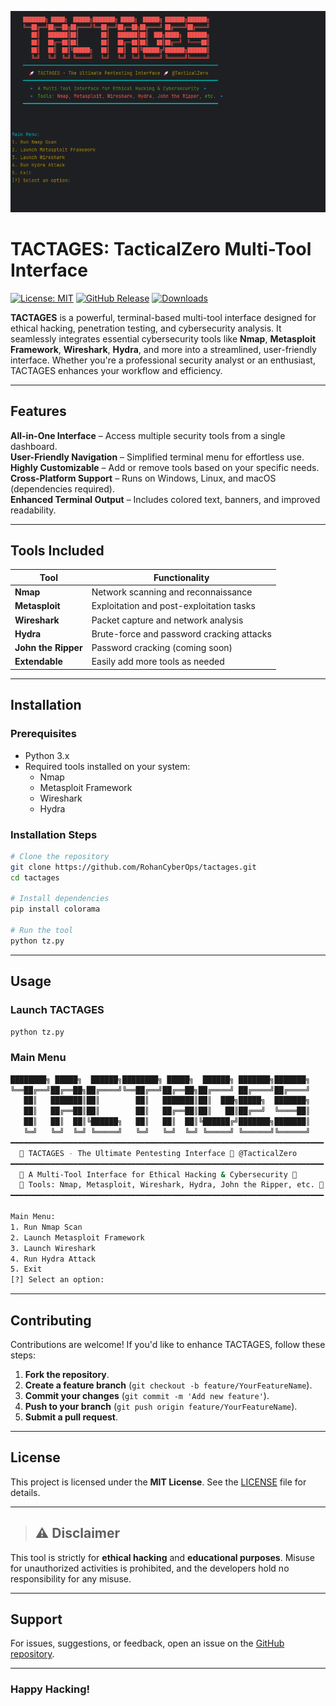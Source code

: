![TACTAGES](assets/image.png)

#  TACTAGES: TacticalZero Multi-Tool Interface

 
[![License: MIT](https://img.shields.io/badge/License-MIT-blue.svg)](https://opensource.org/licenses/MIT)  [![GitHub Release](https://img.shields.io/github/release/RohanCyberOps/tactages.svg)](https://github.com/RohanCyberOps/tactages/releases)  [![Downloads](https://img.shields.io/sourceforge/dm/tactages.svg)](https://sourceforge.net/projects/tactages/)  

**TACTAGES** is a powerful, terminal-based multi-tool interface designed for ethical hacking, penetration testing, and cybersecurity analysis. It seamlessly integrates essential cybersecurity tools like **Nmap**, **Metasploit Framework**, **Wireshark**, **Hydra**, and more into a streamlined, user-friendly interface. Whether you're a professional security analyst or an enthusiast, TACTAGES enhances your workflow and efficiency.

---

##  Features

**All-in-One Interface** – Access multiple security tools from a single dashboard.  
 **User-Friendly Navigation** – Simplified terminal menu for effortless use.  
 **Highly Customizable** – Add or remove tools based on your specific needs.  
 **Cross-Platform Support** – Runs on Windows, Linux, and macOS (dependencies required).  
 **Enhanced Terminal Output** – Includes colored text, banners, and improved readability.  

---

## Tools Included

| Tool                 | Functionality                                  |
|----------------------|----------------------------------------------|
| **Nmap**            | Network scanning and reconnaissance          |
| **Metasploit**      | Exploitation and post-exploitation tasks     |
| **Wireshark**       | Packet capture and network analysis         |
| **Hydra**           | Brute-force and password cracking attacks   |
| **John the Ripper** | Password cracking (coming soon)             |
| **Extendable**      | Easily add more tools as needed             |

---

##  Installation

### Prerequisites
- Python 3.x
- Required tools installed on your system:
  - Nmap
  - Metasploit Framework
  - Wireshark
  - Hydra

### Installation Steps
```bash
# Clone the repository
git clone https://github.com/RohanCyberOps/tactages.git
cd tactages

# Install dependencies
pip install colorama

# Run the tool
python tz.py
```

---

##  Usage

### Launch TACTAGES
```bash
python tz.py
```

### Main Menu
```bash
████████╗ █████╗  ██████╗████████╗ █████╗  ██████╗ ███████╗███████╗
╚══██╔══╝██╔══██╗██╔════╝╚══██╔══╝██╔══██╗██╔════╝ ██╔════╝██╔════╝
   ██║   ███████║██║        ██║   ███████║██║  ███╗█████╗  ███████╗
   ██║   ██╔══██║██║        ██║   ██╔══██║██║   ██║██╔══╝  ╚════██║
   ██║   ██║  ██║╚██████╗   ██║   ██║  ██║╚██████╔╝███████╗███████║
   ╚═╝   ╚═╝  ╚═╝ ╚═════╝   ╚═╝   ╚═╝  ╚═╝ ╚═════╝ ╚══════╝╚══════╝
━━━━━━━━━━━━━━━━━━━━━━━━━━━━━━━━━━━━━━━━━━━━━━━━━━━━━━━━━━━━━━━━━━━━━━
  🚀 TACTAGES - The Ultimate Pentesting Interface 🚀 @TacticalZero
━━━━━━━━━━━━━━━━━━━━━━━━━━━━━━━━━━━━━━━━━━━━━━━━━━━━━━━━━━━━━━━━━━━━━━
  🔹 A Multi-Tool Interface for Ethical Hacking & Cybersecurity 🔹
  🔹 Tools: Nmap, Metasploit, Wireshark, Hydra, John the Ripper, etc. 🔹
━━━━━━━━━━━━━━━━━━━━━━━━━━━━━━━━━━━━━━━━━━━━━━━━━━━━━━━━━━━━━━━━━━━━━━

Main Menu:
1. Run Nmap Scan
2. Launch Metasploit Framework
3. Launch Wireshark
4. Run Hydra Attack
5. Exit
[?] Select an option:
```

---

##  Contributing

Contributions are welcome! If you'd like to enhance TACTAGES, follow these steps:
1. **Fork the repository**.
2. **Create a feature branch** (`git checkout -b feature/YourFeatureName`).
3. **Commit your changes** (`git commit -m 'Add new feature'`).
4. **Push to your branch** (`git push origin feature/YourFeatureName`).
5. **Submit a pull request**.

---

##  License

This project is licensed under the **MIT License**. See the [LICENSE](LICENSE) file for details.

---

>## ⚠ Disclaimer
This tool is strictly for **ethical hacking** and **educational purposes**. Misuse for unauthorized activities is prohibited, and the developers hold no responsibility for any misuse.

---

##  Support

For issues, suggestions, or feedback, open an issue on the [GitHub repository](https://github.com/RohanCyberOps/tactages/issues).

---

### **Happy Hacking!** 

